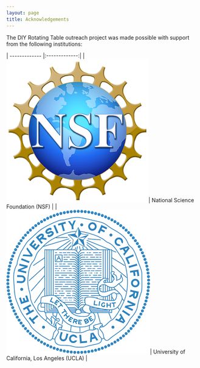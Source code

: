 ```yaml
---
layout: page
title: Acknowledgements
---
```


The DIY Rotating Table outreach project was made possible with support from the following institutions:

| ------------- |:-------------:|
| ![NSF](./NSF.png)| National Science Foundation (NSF) |
| ![UCLA](./UCLA.png)| University of California, Los Angeles (UCLA) |
